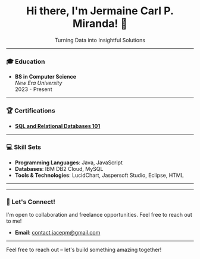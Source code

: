 <!---
- 👋 Hi, I’m @jacemiranda
- 👀 I’m interested in ...
- 🌱 I’m currently learning ...
- 💞️ I’m looking to collaborate on ...
- 📫 How to reach me ...
- 😄 Pronouns: ...
- ⚡ Fun fact: ...
--->

<!---
jacemiranda/jacemiranda is a ✨ special ✨ repository because its `README.md` (this file) appears on your GitHub profile.
You can click the Preview link to take a look at your changes.
--->
<!---
<h1>Hi there, I'm Jermaine Carl Miranda! 👋</h1>
I am passionate about coding and adept in managing databases. I thrive on solving intricate problems and architecting elegant solutions. My journey in tech commenced with the BS Information Technology program.

<h2>Education</h2>
<p></p>BS Computer Science
<br>New Era University
<br>2023-Present

<h2>Certifications</h2>
<a href= "github.com">SQL and Relational Databases 101</a>

<br><h2>Skill Sets</h2>
Programming: Java, Javascript
Databases: IBM DB2 Cloud
Tools: LucidChart, Jaspersoft Studio, Eclipse, HTML
<h2>Let's Connect!</h2>
LinkedIn: LinkedIn Profile
Email: Jermaine.carlm@gmail.com
--->

<!---
<h1>Hi there, I'm (insert name)! 👋</h1> 
<p>Transforming Data into Insightful Solutions.</p> 
<h2>Education</h2> 
<p>BS Computer Science
<br> (insert college university)
<br> 2023-Present
<br> Relevant coursework: (insert key courses or projects)</p> 
<h2>Certifications</h2> 
<p><a href="github.com">SQL and Relational Databases 101</a> - Gained skills in database management and SQL querying.</p> <h2>Skill Sets</h2> 
<ul> <li><strong>Programming:</strong> Java, JavaScript</li> <li><strong>Databases:</strong> IBM DB2 Cloud</li> <li><strong>Tools:</strong> LucidChart, Jaspersoft Studio, Eclipse, HTML</li> </ul> <h2>Projects</h2> <p>Check out my projects that showcase my coding and database management skills:</p> <ul> <li><a href="link-to-project">Project Title</a> - Brief description of the project.</li> <li><a href="link-to-another-project">Another Project Title</a> - Brief description of this project.</li> </ul> <h2>Let's Connect!</h2> <p>I’m open to collaboration and freelance opportunities. Reach out to me!</p> <p>LinkedIn: (Insert LinkedIn Profile)<br> Email: (insert email)</p> 
--->



<h1 align="center">Hi there, I'm Jermaine Carl P. Miranda! 👋</h1>
<p align="center">Turning Data into Insightful Solutions</p>

---

### 🎓 Education
- **BS in Computer Science**  
  *New Era University*  
  2023 - Present  
<!---
  *Relevant Coursework*: [Insert key courses, e.g., Data Structures, Database Systems, Machine Learning]
  --->

---

### 🏆 Certifications
- **[SQL and Relational Databases 101]([https://github.com](https://courses.cognitiveclass.ai/certificates/7c9780e20ab44e6d8c72d48f9edb464f))**  
  <!---*Acquired foundational knowledge in database management and SQL querying.*  --->

---

### 💻 Skill Sets

- **Programming Languages**: Java, JavaScript  
- **Databases**: IBM DB2 Cloud, MySQL  
- **Tools & Technologies**: LucidChart, Jaspersoft Studio, Eclipse, HTML  

---
<!---
### 🚀 Projects
Explore my projects that highlight my coding and database skills:

- **[Project Title](https://link-to-project)**  
  *Brief description of the project’s goal and technologies used.*

- **[Another Project Title](https://link-to-another-project)**  
  *Brief description of this project, with key skills or tools applied.*
--->

---

### 🤝 Let's Connect!
I'm open to collaboration and freelance opportunities. Feel free to reach out to me!

<!---
- **LinkedIn**: [Insert LinkedIn Profile]  
--->
- **Email**: contact.jacepm@gmail.com  

---

Feel free to reach out – let's build something amazing together!




